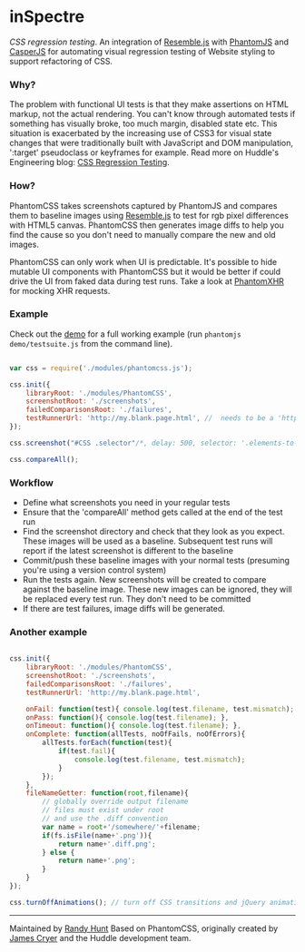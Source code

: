 inSpectre
=========

*CSS regression testing*. An integration of [Resemble.js](http://huddle.github.com/Resemble.js/) with [PhantomJS](http://github.com/ariya/phantomjs/) and [CasperJS](http://github.com/n1k0/casperjs) for automating visual regression testing of Website styling to support refactoring of CSS.

### Why?

The problem with functional UI tests is that they make assertions on HTML markup, not the actual rendering. You can't know through automated tests if something has visually broke, too much margin, disabled state etc.  This situation is exacerbated by the increasing use of CSS3 for visual state changes that were traditionally built with JavaScript and DOM manipulation, ':target' pseudoclass or keyframes for example. Read more on Huddle's Engineering blog: [CSS Regression Testing](http://tldr.huddle.com/blog/css-testing/).

### How?

PhantomCSS takes screenshots captured by PhantomJS and compares them to baseline images using [Resemble.js](http://huddle.github.com/Resemble.js/) to test for rgb pixel differences with HTML5 canvas. PhantomCSS then generates image diffs to help you find the cause so you don't need to manually compare the new and old images.

PhantomCSS can only work when UI is predictable. It's possible to hide mutable UI components with PhantomCSS but it would be better if could drive the UI from faked data during test runs.  Take a look at [PhantomXHR](http://github.com/Huddle/PhantomXHR) for mocking XHR requests.

### Example

Check out the [demo](http://github.com/Huddle/PhantomCSS/tree/master/demo) for a full working example (run `phantomjs demo/testsuite.js` from the command line).

```javascript

var css = require('./modules/phantomcss.js');

css.init({
    libraryRoot: './modules/PhantomCSS',
    screenshotRoot: './screenshots',
    failedComparisonsRoot: './failures',
    testRunnerUrl: 'http://my.blank.page.html', //  needs to be a 'http' domain for the HTML5 magic to work
});

css.screenshot("#CSS .selector"/*, delay: 500, selector: '.elements-to-be-hidden', filename: 'my_webapp_feature'*/);

css.compareAll();
```

### Workflow

* Define what screenshots you need in your regular tests
* Ensure that the 'compareAll' method gets called at the end of the test run
* Find the screenshot directory and check that they look as you expect.  These images will be used as a baseline.  Subsequent test runs will report if the latest screenshot is different to the baseline
* Commit/push these baseline images with your normal tests (presuming you're using a version control system)
* Run the tests again.  New screenshots will be created to compare against the baseline image.  These new images can be ignored, they will be replaced every test run. They don't need to be committed
* If there are test failures, image diffs will be generated.


### Another example

```javascript

css.init({
    libraryRoot: './modules/PhantomCSS',
    screenshotRoot: './screenshots',
    failedComparisonsRoot: './failures',
    testRunnerUrl: 'http://my.blank.page.html',

    onFail: function(test){ console.log(test.filename, test.mismatch); },
    onPass: function(){ console.log(test.filename); },
    onTimeout: function(){ console.log(test.filename); },
    onComplete: function(allTests, noOfFails, noOfErrors){
        allTests.forEach(function(test){
            if(test.fail){
                console.log(test.filename, test.mismatch);
            }
        });
    },
    fileNameGetter: function(root,filename){
        // globally override output filename
        // files must exist under root
        // and use the .diff convention
        var name = root+'/somewhere/'+filename;
        if(fs.isFile(name+'.png')){
            return name+'.diff.png';
        } else {
            return name+'.png';
        }
    }
});

css.turnOffAnimations(); // turn off CSS transitions and jQuery animations

```

--------------------------------------

Maintained by [Randy Hunt](http://github.com/letsgetrandy)
Based on PhantomCSS, originally created by [James Cryer](http://github.com/jamescryer) and the Huddle development team.
